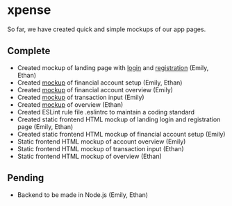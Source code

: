 # xpense
So far, we have created quick and simple mockups of our app pages.

## Complete
* Created mockup of landing page with [login](https://app.moqups.com/1v8JtO1vvR/view/page/ade0c7770) and [registration](https://app.moqups.com/1v8JtO1vvR/view/page/aa9df7b72) (Emily, Ethan)
* Created [mockup](https://app.moqups.com/1v8JtO1vvR/view/page/ab92c239d) of financial account setup (Emily, Ethan)
* Created [mockup](https://app.moqups.com/1v8JtO1vvR/view/page/a64bc8bdf) of financial account overview (Emily)
* Created [mockup](https://app.moqups.com/1v8JtO1vvR/view/page/a566f0709) of transaction input (Emily)
* Created [mockup](https://app.moqups.com/1v8JtO1vvR/view/page/a6431e3e4) of overview (Ethan)
* Created ESLint rule file .eslintrc to maintain a coding standard
* Created static frontend HTML mockup of landing login and registration page (Emily, Ethan)
* Created static frontend HTML mockup of financial account setup (Emily)
* Static frontend HTML mockup of account overview (Emily)
* Static frontend HTML mockup of transaction input (Ethan)
* Static frontend HTML mockup of overview (Ethan)

## Pending
* Backend to be made in Node.js (Emily, Ethan)
